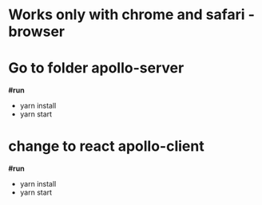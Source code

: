 # Works only with chrome and safari - browser

# Go to folder apollo-server

**#run**  <br />
+ yarn install
+ yarn start

# change to react apollo-client

**#run**  <br />
+ yarn install
+ yarn start
